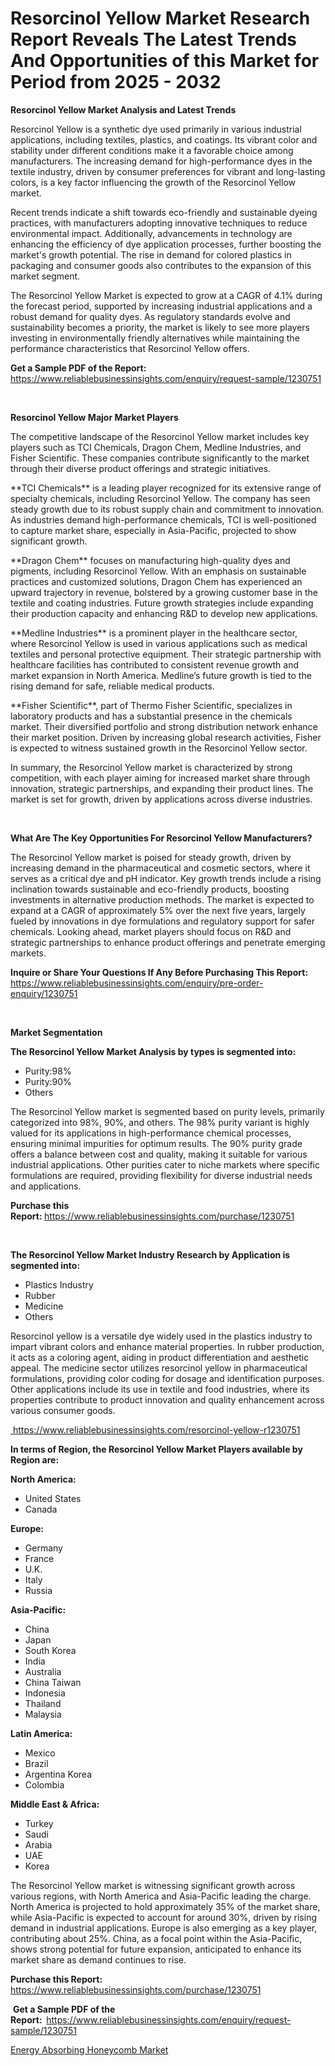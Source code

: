<p><h1>Resorcinol Yellow Market Research Report Reveals The Latest Trends And Opportunities of this Market for Period from 2025 - 2032</h1></p><p><strong>Resorcinol Yellow Market Analysis and Latest Trends</strong></p>
<p><p>Resorcinol Yellow is a synthetic dye used primarily in various industrial applications, including textiles, plastics, and coatings. Its vibrant color and stability under different conditions make it a favorable choice among manufacturers. The increasing demand for high-performance dyes in the textile industry, driven by consumer preferences for vibrant and long-lasting colors, is a key factor influencing the growth of the Resorcinol Yellow market.</p><p>Recent trends indicate a shift towards eco-friendly and sustainable dyeing practices, with manufacturers adopting innovative techniques to reduce environmental impact. Additionally, advancements in technology are enhancing the efficiency of dye application processes, further boosting the market's growth potential. The rise in demand for colored plastics in packaging and consumer goods also contributes to the expansion of this market segment.</p><p>The Resorcinol Yellow Market is expected to grow at a CAGR of 4.1% during the forecast period, supported by increasing industrial applications and a robust demand for quality dyes. As regulatory standards evolve and sustainability becomes a priority, the market is likely to see more players investing in environmentally friendly alternatives while maintaining the performance characteristics that Resorcinol Yellow offers.</p></p>
<p><strong>Get a Sample PDF of the Report:&nbsp;</strong> <a href="https://www.reliablebusinessinsights.com/enquiry/request-sample/1230751?utm_campaign=3366&utm_medium=2&utm_source=Github&utm_content=ia&utm_term=03042025&utm_id=resorcinol-yellow">https://www.reliablebusinessinsights.com/enquiry/request-sample/1230751</a></p>
<p>&nbsp;</p>
<p><strong>Resorcinol Yellow Major Market Players</strong></p>
<p><p>The competitive landscape of the Resorcinol Yellow market includes key players such as TCI Chemicals, Dragon Chem, Medline Industries, and Fisher Scientific. These companies contribute significantly to the market through their diverse product offerings and strategic initiatives.</p><p>**TCI Chemicals** is a leading player recognized for its extensive range of specialty chemicals, including Resorcinol Yellow. The company has seen steady growth due to its robust supply chain and commitment to innovation. As industries demand high-performance chemicals, TCI is well-positioned to capture market share, especially in Asia-Pacific, projected to show significant growth.</p><p>**Dragon Chem** focuses on manufacturing high-quality dyes and pigments, including Resorcinol Yellow. With an emphasis on sustainable practices and customized solutions, Dragon Chem has experienced an upward trajectory in revenue, bolstered by a growing customer base in the textile and coating industries. Future growth strategies include expanding their production capacity and enhancing R&D to develop new applications.</p><p>**Medline Industries** is a prominent player in the healthcare sector, where Resorcinol Yellow is used in various applications such as medical textiles and personal protective equipment. Their strategic partnership with healthcare facilities has contributed to consistent revenue growth and market expansion in North America. Medline’s future growth is tied to the rising demand for safe, reliable medical products.</p><p>**Fisher Scientific**, part of Thermo Fisher Scientific, specializes in laboratory products and has a substantial presence in the chemicals market. Their diversified portfolio and strong distribution network enhance their market position. Driven by increasing global research activities, Fisher is expected to witness sustained growth in the Resorcinol Yellow sector.</p><p>In summary, the Resorcinol Yellow market is characterized by strong competition, with each player aiming for increased market share through innovation, strategic partnerships, and expanding their product lines. The market is set for growth, driven by applications across diverse industries.</p></p>
<p>&nbsp;</p>
<p><strong>What Are The Key Opportunities For Resorcinol Yellow Manufacturers?</strong></p>
<p><p>The Resorcinol Yellow market is poised for steady growth, driven by increasing demand in the pharmaceutical and cosmetic sectors, where it serves as a critical dye and pH indicator. Key growth trends include a rising inclination towards sustainable and eco-friendly products, boosting investments in alternative production methods. The market is expected to expand at a CAGR of approximately 5% over the next five years, largely fueled by innovations in dye formulations and regulatory support for safer chemicals. Looking ahead, market players should focus on R&D and strategic partnerships to enhance product offerings and penetrate emerging markets.</p></p>
<p><strong>Inquire or Share Your Questions If Any Before Purchasing This Report:</strong> <a href="https://www.reliablebusinessinsights.com/enquiry/pre-order-enquiry/1230751?utm_campaign=3366&utm_medium=2&utm_source=Github&utm_content=ia&utm_term=03042025&utm_id=resorcinol-yellow">https://www.reliablebusinessinsights.com/enquiry/pre-order-enquiry/1230751</a></p>
<p>&nbsp;</p>
<p><strong>Market Segmentation</strong></p>
<p><strong>The Resorcinol Yellow Market Analysis by types is segmented into:</strong></p>
<p><ul><li>Purity:98%</li><li>Purity:90%</li><li>Others</li></ul></p>
<p><p>The Resorcinol Yellow market is segmented based on purity levels, primarily categorized into 98%, 90%, and others. The 98% purity variant is highly valued for its applications in high-performance chemical processes, ensuring minimal impurities for optimum results. The 90% purity grade offers a balance between cost and quality, making it suitable for various industrial applications. Other purities cater to niche markets where specific formulations are required, providing flexibility for diverse industrial needs and applications.</p></p>
<p><strong>Purchase this Report:&nbsp;</strong><a href="https://www.reliablebusinessinsights.com/purchase/1230751?utm_campaign=3366&utm_medium=2&utm_source=Github&utm_content=ia&utm_term=03042025&utm_id=resorcinol-yellow">https://www.reliablebusinessinsights.com/purchase/1230751</a></p>
<p>&nbsp;</p>
<p><strong>The Resorcinol Yellow Market Industry Research by Application is segmented into:</strong></p>
<p><ul><li>Plastics Industry</li><li>Rubber</li><li>Medicine</li><li>Others</li></ul></p>
<p><p>Resorcinol yellow is a versatile dye widely used in the plastics industry to impart vibrant colors and enhance material properties. In rubber production, it acts as a coloring agent, aiding in product differentiation and aesthetic appeal. The medicine sector utilizes resorcinol yellow in pharmaceutical formulations, providing color coding for dosage and identification purposes. Other applications include its use in textile and food industries, where its properties contribute to product innovation and quality enhancement across various consumer goods.</p></p>
<p><a href="https://www.reliablebusinessinsights.com/resorcinol-yellow-r1230751?utm_campaign=3366&utm_medium=2&utm_source=Github&utm_content=ia&utm_term=03042025&utm_id=resorcinol-yellow">&nbsp;https://www.reliablebusinessinsights.com/resorcinol-yellow-r1230751</a></p>
<p><strong>In terms of Region, the Resorcinol Yellow Market Players available by Region are:</strong></p>
<p>
    <p> <strong> North America: </strong>
        <ul>
            <li>United States</li>
            <li>Canada</li>
        </ul>
        </p> 
    <p> <strong> Europe: </strong>
        <ul>
            <li>Germany</li>
            <li>France</li>
            <li>U.K.</li>
            <li>Italy</li>
            <li>Russia</li>
        </ul>
        </p> 
    <p> <strong> Asia-Pacific: </strong>
        <ul>
            <li>China</li>
            <li>Japan</li>
            <li>South Korea</li>
            <li>India</li>
            <li>Australia</li>
            <li>China Taiwan</li>
            <li>Indonesia</li>
            <li>Thailand</li>
            <li>Malaysia</li>
        </ul>
        </p> 
    <p> <strong> Latin America: </strong>
        <ul>
            <li>Mexico</li>
            <li>Brazil</li>
            <li>Argentina Korea</li>
            <li>Colombia</li>
        </ul>
        </p> 
    <p> <strong> Middle East & Africa: </strong>
        <ul>
            <li>Turkey</li>
            <li>Saudi</li>
            <li>Arabia</li>
            <li>UAE</li>
            <li>Korea</li>
        </ul>
    </p>
    </p>
<p><p>The Resorcinol Yellow market is witnessing significant growth across various regions, with North America and Asia-Pacific leading the charge. North America is projected to hold approximately 35% of the market share, while Asia-Pacific is expected to account for around 30%, driven by rising demand in industrial applications. Europe is also emerging as a key player, contributing about 25%. China, as a focal point within the Asia-Pacific, shows strong potential for future expansion, anticipated to enhance its market share as demand continues to rise.</p></p>
<p><strong>Purchase this Report: </strong><a href="https://www.reliablebusinessinsights.com/purchase/1230751?utm_campaign=3366&utm_medium=2&utm_source=Github&utm_content=ia&utm_term=03042025&utm_id=resorcinol-yellow">https://www.reliablebusinessinsights.com/purchase/1230751</a></p>
<p>&nbsp;<strong>Get a Sample PDF of the Report:&nbsp;&nbsp;</strong><a href="https://www.reliablebusinessinsights.com/enquiry/request-sample/1230751?utm_campaign=3366&utm_medium=2&utm_source=Github&utm_content=ia&utm_term=03042025&utm_id=resorcinol-yellow">https://www.reliablebusinessinsights.com/enquiry/request-sample/1230751</a></p>
<p><strong></strong></p>
<p><p><a href="https://github.com/elodielamto06/Market-Research-Report-List-1/blob/main/energy-absorbing-honeycomb-market.md?utm_campaign=3366&utm_medium=2&utm_source=Github&utm_content=ia&utm_term=03042025&utm_id=resorcinol-yellow">Energy Absorbing Honeycomb Market</a></p></p>